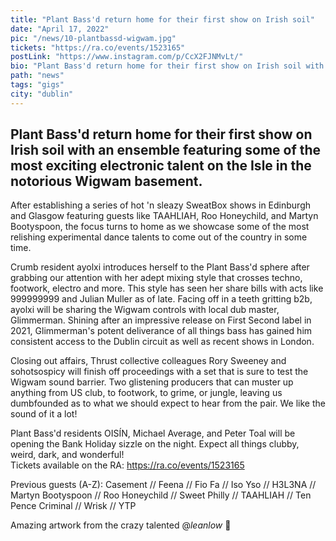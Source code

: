 ```yaml
---
title: "Plant Bass'd return home for their first show on Irish soil"
date: "April 17, 2022"
pic: "/news/10-plantbassd-wigwam.jpg"
tickets: "https://ra.co/events/1523165"
postLink: "https://www.instagram.com/p/CcX2FJNMvLt/"
bio: "Plant Bass'd return home for their first show on Irish soil with an ensemble featuring some of the most exciting electronic talent..."
path: "news"
tags: "gigs"
city: "dublin"
---
```


## Plant Bass'd return home for their first show on Irish soil with an ensemble featuring some of the most exciting electronic talent on the Isle in the notorious Wigwam basement.

After establishing a series of hot 'n sleazy SweatBox shows in Edinburgh and Glasgow featuring guests like TAAHLIAH, Roo Honeychild, and Martyn Bootyspoon, the focus turns to home as we showcase some of the most relishing experimental dance talents to come out of the country in some time.

Crumb resident ayolxi introduces herself to the Plant Bass'd sphere after grabbing our attention with her adept mixing style that crosses techno, footwork, electro and more. This style has seen her share bills with acts like 999999999 and Julian Muller as of late.
Facing off in a teeth gritting b2b, ayolxi will be sharing the Wigwam controls with local dub master, Glimmerman. Shining after an impressive release on First Second label in 2021, Glimmerman's potent deliverance of all things bass has gained him consistent access to the Dublin circuit as well as recent shows in London.

Closing out affairs, Thrust collective colleagues Rory Sweeney and sohotsospicy will finish off proceedings with a set that is sure to test the Wigwam sound barrier. Two glistening producers that can muster up anything from US club, to footwork, to grime, or jungle, leaving us dumbfounded as to what we should expect to hear from the pair. We like the sound of it a lot!

Plant Bass'd residents OISÍN, Michael Average, and Peter Toal will be opening the Bank Holiday sizzle on the night. Expect all things clubby, weird, dark, and wonderful!  
Tickets available on the RA: https://ra.co/events/1523165

Previous guests (A-Z):
Casement // Feena // Fio Fa // Iso Yso // H3L3NA // Martyn Bootyspoon // Roo Honeychild // Sweet Philly // TAAHLIAH // Ten Pence Criminal // Wrisk // YTP

Amazing artwork from the crazy talented @_leanlow_ 🎨
